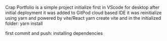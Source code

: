 Crap Portfolio is a simple project initialize first in VScode for desktop after initial deployment it was added to GitPod cloud based IDE
it was reinitialize using yarn and powered by vite/React
yarn create vite
and in the initialized folder:
yarn install

first commit and push:
installing dependencies
